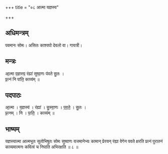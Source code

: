 +++
title = "०८ आत्मा यज्ञस्य"

+++
## अधिमन्त्रम्
पवमानः सोमः। असितः काश्यपो देवलो वा। गायत्री।

## मन्त्रः
आ॒त्मा य॒ज्ञस्य॒ रंह्या॑ सुष्वा॒णः प॑वते सु॒तः ।  
प्र॒त्नं नि पा॑ति॒ काव्य॑म् ॥

## पदपाठः
आ॒त्मा । य॒ज्ञस्य॑ । रंह्या॑ । सु॒स्वा॒णः । प॒व॒ते॒ । सु॒तः ।  
प्र॒त्नम् । नि । पा॒ति॒ । काव्य॑म् ॥

## भाष्यम्
यज्ञस्यात्मा आत्मभूतः सुतोभिषुतः सोमः सुष्वाणः यजमानेभ्यः कामान् प्रेरयन् रंह्या वेगेन पवते क्षरति प्रत्नं पुरातनं काव्यमात्मनः कवित्वं च निपाति अभिरक्षति ॥ ८ ॥